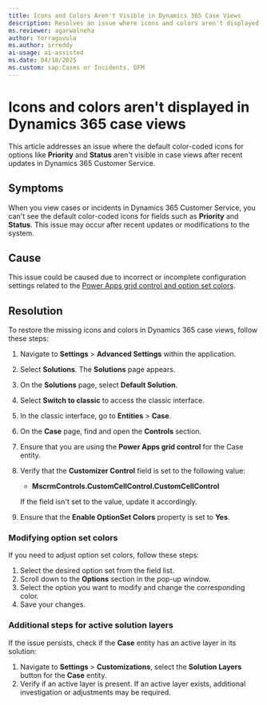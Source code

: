 ```yaml
---
title: Icons and Colors Aren't Visible in Dynamics 365 Case Views
description: Resolves an issue where icons and colors aren't displayed in Dynamics 365 case views.
ms.reviewer: agarwalneha
author: Yerragovula
ms.author: srreddy
ai-usage: ai-assisted
ms.date: 04/18/2025
ms.custom: sap:Cases or Incidents, DFM
---
```

# Icons and colors aren't displayed in Dynamics 365 case views

This article addresses an issue where the default color-coded icons for options like **Priority** and **Status** aren't visible in case views after recent updates in Dynamics 365 Customer Service.

## Symptoms

When you view cases or incidents in Dynamics 365 Customer Service, you can't see the default color-coded icons for fields such as **Priority** and **Status**. This issue may occur after recent updates or modifications to the system.

## Cause

This issue could be caused due to incorrect or incomplete configuration settings related to the [Power Apps grid control and option set colors](/dynamics365/customer-service/administer/enable-case-grids).

## Resolution

To restore the missing icons and colors in Dynamics 365 case views, follow these steps:

1. Navigate to **Settings** > **Advanced Settings** within the application.
2. Select **Solutions**. The **Solutions** page appears.
3. On the **Solutions** page, select **Default Solution**.
4. Select **Switch to classic** to access the classic interface.
5. In the classic interface, go to **Entities** > **Case**.
6. On the **Case** page, find and open the **Controls** section.
7. Ensure that you are using the **Power Apps grid control** for the Case entity.
8. Verify that the **Customizer Control** field is set to the following value:

   - **MscrmControls.CustomCellControl.CustomCellControl**

   If the field isn't set to the value, update it accordingly.

9. Ensure that the **Enable OptionSet Colors** property is set to **Yes**.

### Modifying option set colors

If you need to adjust option set colors, follow these steps:

1. Select the desired option set from the field list.
2. Scroll down to the **Options** section in the pop-up window.
3. Select the option you want to modify and change the corresponding color.
4. Save your changes.

### Additional steps for active solution layers

If the issue persists, check if the **Case** entity has an active layer in its solution:

1. Navigate to **Settings** > **Customizations**, select the **Solution Layers** button for the **Case** entity.
2. Verify if an active layer is present. If an active layer exists, additional investigation or adjustments may be required.

